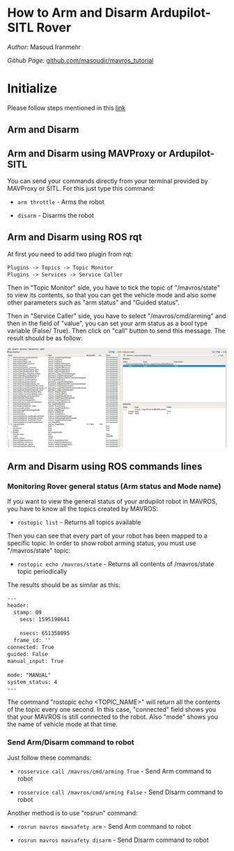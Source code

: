 # How to Arm and Disarm Ardupilot-SITL Rover

*Author:* Masoud Iranmehr

*Github Page:* [github.com/masoudir/mavros_tutorial](https://github.com/masoudir/mavros_tutorial)

# Initialize

Please follow steps mentioned in this [link](../index.md)

## Arm and Disarm

## Arm and Disarm using MAVProxy or Ardupilot-SITL

You can send your commands directly from your terminal provided by MAVProxy or SITL. For this just type this command:

* `arm throttle` - Arms the robot

* `disarm` - Disarms the robot

## Arm and Disarm using ROS rqt

At first you need to add two plugin from rqt:

    Plugins -> Topics -> Topic Monitor
    Plugins -> Services -> Service Caller
    
Then in "Topic Monitor" side, you have to tick the topic of "/mavros/state" to view its contents, so that you can get 
the vehicle mode and also some other parameters such as "arm status" and "Guided status".

Then in "Service Caller" side, you have to select "/mavros/cmd/arming" and then in the field of "value", you can set
your arm status as a bool type variable (False/ True).  Then click on "call" button to send this message. The result should be as follow:

![Screenshot](../img/ch1_rqt_arm.jpg)

## Arm and Disarm using ROS commands lines

### Monitoring Rover general status (Arm status and Mode name)

If you want to view the general status of your ardupilot robot in MAVROS, you have to know all the topics created by MAVROS:

* `rostopic list` - Returns all topics available

Then you can see that every part of your robot has been mapped to a specific topic. In order to show robot arming status, you must use "/mavros/state" topic:

* `rostopic echo /mavros/state` - Returns all contents of /mavros/state topic periodically

The results should be as similar as this:

    ---                                                                                                                                                                    
    header:                                                                                                                                                                
      stamp: 09                                                                                                                                                            
        secs: 1595198641                                                                                                                                                   
                                                                                                                                                                           
        nsecs: 651358095                                                                                                                                                   
      frame_id: ''                                                                                                                                                         
    connected: True                                                                                                                                                        
    guided: False                                                                                                                                                          
    manual_input: True                                                                                                                                                     
                                                                                                                                                                           
    mode: "MANUAL"                                                                                                                                                         
    system_status: 4                                                                                                                                                       
    --- 

The command "rostopic echo <TOPIC_NAME>" will return all the contents of the topic every one second. In this case, 
"connected" field shows you that your MAVROS is still connected to the robot. Also "mode" shows you the name of vehicle 
mode at that time.

### Send Arm/Disarm command to robot

Just follow these commands:

* `rosservice call /mavros/cmd/arming True` - Send Arm command to robot

* `rosservice call /mavros/cmd/arming False` - Send Disarm command to robot

Another method is to use "rosrun" command:

* `rosrun mavros mavsafety arm` - Send Arm command to robot

* `rosrun mavros mavsafety disarm` - Send Disarm command to robot


  
